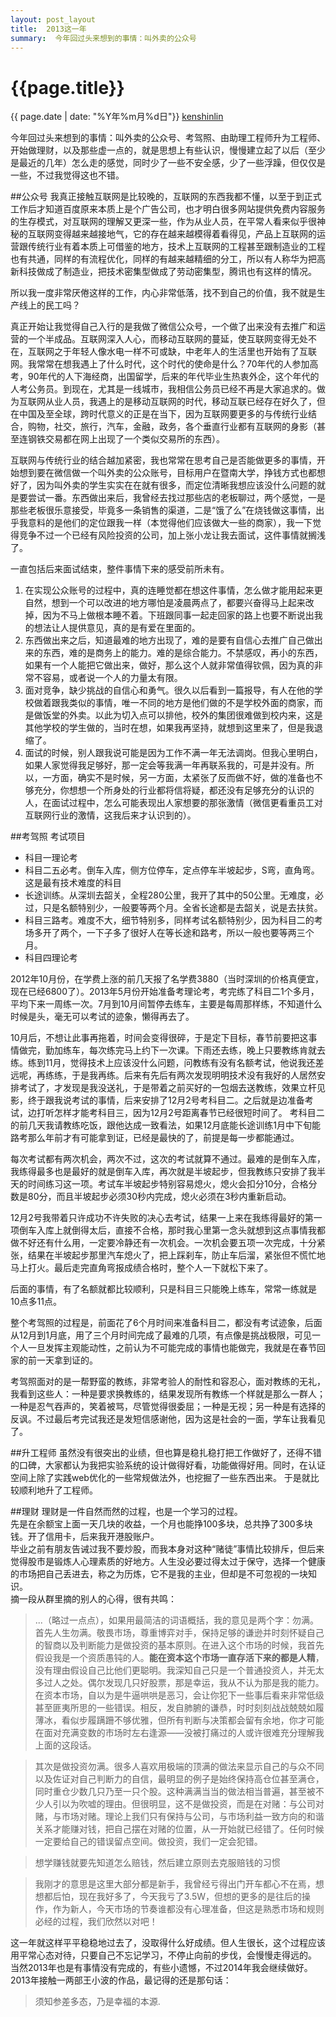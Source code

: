 ```yaml
---
layout: post_layout
title:  2013这一年
summary:  今年回过头来想到的事情：叫外卖的公众号
---
```


# {{page.title}}
<div class="post-date">{{ page.date | date: "%Y年%m月%d日"}} <a href="http://iiris.us">kenshinlin</a></div>

今年回过头来想到的事情：叫外卖的公众号、考驾照、由助理工程师升为工程师、开始做理财，以及那些虚一点的，就是思想上有些认识，慢慢建立起了以后（至少是最近的几年）怎么走的感觉，同时少了一些不安全感，少了一些浮躁，但仅仅是一些，不过我觉得这也不错。

##公众号
我真正接触互联网是比较晚的，互联网的东西我都不懂，以至于到正式工作后才知道百度原来本质上是个广告公司，也才明白很多网站提供免费内容服务的生存模式，对互联网的理解又更深一些，作为从业人员，在平常人看来似乎很神秘的互联网变得越来越接地气，它的存在越来越模得着看得见，产品上互联网的运营跟传统行业有着本质上可借鉴的地方，技术上互联网的工程甚至跟制造业的工程也有共通，同样的有流程优化，同样的有越来越精细的分工，所以有人称华为把高新科技做成了制造业，把技术密集型做成了劳动密集型，腾讯也有这样的情况。

所以我一度非常厌倦这样的工作，内心非常低落，找不到自己的价值，我不就是生产线上的民工吗？

真正开始让我觉得自己入行的是我做了微信公众号，一个做了出来没有去推广和运营的一个半成品。互联网深入人心，而移动互联网的蔓延，使互联网变得无处不在，互联网之于年轻人像水电一样不可或缺，中老年人的生活里也开始有了互联网。我常常在想我遇上了什么时代，这个时代的使命是什么？70年代的人参加高考，90年代的人下海经商，出国留学，后来的年代毕业生热衷外企，这个年代的人考公务员。到现在，尤其是一线城市，我相信公务员已经不再是大家追求的。做为互联网从业人员，我遇上的是移动互联网的时代，移动互联已经存在好久了，但在中国及至全球，跨时代意义的正是在当下，因为互联网要更多的与传统行业结合，购物，社交，旅行，汽车，金融，政务，各个垂直行业都有互联网的身影（甚至连钢铁交易都在网上出现了一个类似交易所的东西）。

互联网与传统行业的结合越加紧密，我也常常在思考自己是否能做更多的事情，开始想到要在微信做一个叫外卖的公众账号，目标用户在暨南大学，挣钱方式也都想好了，因为叫外卖的学生实实在在就有很多，而定位清晰我想应该没什么问题的就是要尝试一番。东西做出来后，我曾经去找过那些店的老板聊过，两个感觉，一是那些老板很乐意接受，毕竟多一条销售的渠道，二是“饿了么”在烧钱做这事情，出乎我意料的是他们的定位跟我一样（本觉得他们应该做大一些的商家），我一下觉得竞争不过一个已经有风险投资的公司，加上张小龙让我去面试，这件事情就搁浅了。

一直包括后来面试结束，整件事情下来的感受前所未有。

1. 在实现公众账号的过程中，真的连睡觉都在想这件事情，怎么做才能用起来更自然，想到一个可以改进的地方哪怕是凌晨两点了，都要兴奋得马上起来改掉，因为不马上做根本睡不着。下班跟同事一起走回家的路上也要不断说出我的想法让人提供意见，真的是有爱在里面的。
2. 东西做出来之后，知道最难的地方出现了，难的是要有自信心去推广自己做出来的东西，难的是商务上的能力。难的是综合能力。不禁感叹，再小的东西，如果有一个人能把它做出来，做好，那么这个人就非常值得钦佩，因为真的非常不容易，或者说一个人的力量太有限。
3. 面对竞争，缺少挑战的自信心和勇气。很久以后看到一篇报导，有人在他的学校做着跟我类似的事情，唯一不同的地方是他们做的不是学校外面的商家，而是做饭堂的外卖。以此为切入点可以排他，校外的集团很难做到校内来，这是其他学校的学生做的，当时在想，如果我再坚持，就想到这里来了，但是我退缩了。
4. 面试的时候，别人跟我说可能是因为工作不满一年无法调岗。但我心里明白，如果人家觉得我足够好，那一定会等我满一年再联系我的，可是并没有。所以，一方面，确实不是时候，另一方面，太紧张了反而做不好，做的准备也不够充分，你想想一个所身处的行业都将信将疑，都还没有足够充分的认识的人，在面试过程中，怎么可能表现出人家想要的那张激情（微信更看重员工对互联网行业的激情，这我后来才认识到的）。

##考驾照
考试项目

+ 科目一理论考
+ 科目二五必考。倒车入库，侧方位停车，定点停车半坡起步，S弯，直角弯。这是最有技术难度的科目
+ 长途训练。从深圳去韶关，全程280公里，我开了其中的50公里。无难度，必过，只是名额特别少，一般要等两个月。全省长途都是去韶关，说是去扶贫。
+ 科目三路考。难度不大，细节特别多，同样考试名额特别少，因为科目二的考场多开了两个，一下子多了很好人在等长途和路考，所以一般也要等两三个月。<br />
+ 科目四理论考

2012年10月份，在学费上涨的前几天报了名学费3880（当时深圳的价格真便宜，现在已经6800了）。2013年5月份开始准备考理论考，考完练了科目二1个多月，平均下来一周练一次。7月到10月间暂停去练车，主要是每周那样练，不知道什么时候是头，毫无可以考试的迹象，懒得再去了。

10月后，不想让此事再拖着，时间会变得很碎，于是定下目标，春节前要把这事情做完，勤加练车，每次练完马上约下一次课。下雨还去练，晚上只要教练肯就去练。练到11月，觉得技术上应该没什么问题，问教练有没有名额考试，他说我还差远呢，再练练，于是我再练。后来有先后有两次发现明明技术没有我好的人居然安排考试了，才发现是我没送礼，于是带着之前买好的一包烟去送教练，效果立杆见影，终于跟我说考试的事情，后来安排了12月2号考科目二。之后就是边准备考试，边打听怎样才能考科目三，因为12月2号距离春节已经很短时间了。
考科目二的前几天我请教练吃饭，跟他达成一致看法，如果12月底能长途训练1月中下旬能路考那么年前才有可能拿到证，已经是最快的了，前提是每一步都能通过。

每次考试都有两次机会，两次不过，这次的考试就算不通过。最难的是倒车入库，我练得最多也是最好的就是倒车入库，再次就是半坡起步，但我教练只安排了我半天的时间练习这一项。考试车半坡起步特别容易熄火，熄火会扣分10分，合格分数是80分，而且半坡起步必须30秒内完成，熄火必须在3秒内重新启动。

12月2号我带着只许成功不许失败的决心去考试，结果一上来在我练得最好的第一项倒车入库上就倒得太后，直接不合格，那时我心里第一念头就想到这点事情我都做不好还有什么用，一定要冷静还有一次机会。一次机会要五项一次完成，十分紧张，结果在半坡起步那里汽车熄火了，把上踩刹车，防止车后溜，紧张但不慌忙地马上打火。最后走完直角弯报成绩合格时，整个人一下就松下来了。

后面的事情，有了名额就都比较顺利，只是科目三只能晚上练车，常常一练就是10点多11点。

整个考驾照的过程是，前面花了6个月时间来准备科目二，都没有考试迹象，后面从12月到1月底，用了三个月时间完成了最难的几项，有点像是挑战极限，可见一个人一旦发挥主观能动性，之前认为不可能完成的事情也能做完，我就是在春节回家的前一天拿到证的。

考驾照面对的是一帮野蛮的教练，非常考验人的耐性和容忍心，面对教练的无礼，我看到这些人：一种是要求换教练的，结果发现所有教练一个样就是那么一群人；一种是忍气吞声的，笑着被骂，尽管觉得很委屈；一种是无视；另一种是有选择的反讽。不过最后考完试我还是发短信感谢他，因为这是社会的一面，学车让我看见了。

##升工程师
虽然没有很突出的业绩，但也算是稳扎稳打把工作做好了，还得不错的口碑，大家都认为我把实验系统的设计做得好看，功能做得好用。同时，在认证空间上除了实践web优化的一些常规做法外，也挖掘了一些东西出来。
于是就比较顺利地升了工程师。

##理财
理财是一件自然而然的过程，也是一个学习的过程。<br />
先是在余额宝上面一天几块的收益，一个月也能挣100多块，总共挣了300多块钱。开了信用卡，后来我开港股账户。<br />
毕业之前有朋友告诫过我不要炒股，而我本身对这种“赌徒”事情比较排斥，但后来觉得股市是锻炼人心理素质的好地方。人生没必要过得太过于保守，选择一个健康的市场把自己丢进去，称之为历炼，它不是我的主业，但却是不可忽视的一块知识。<br />
摘一段从群里摘的别人的心得，很有共鸣：

> ...（略过一点点），如果用最简洁的词语概括，我的意见是两个字：勿满。<br />
首先人生勿满。敬畏市场，尊重博弈对手，保持足够的谦逊并时刻怀疑自己的智商以及判断能力是做投资的基本原则。在进入这个市场的时候，我首先假设我是一个资质愚钝的人。<b>能在资本这个市场一直存活下来的都是人精</b>，没有理由假设自己比他们更聪明。我深知自己只是一个普通投资人，并无太多过人之处。偶尔发现几只好股票，那是幸运，我从不认为那是我的能力。在资本市场，自以为是牛逼哄哄是恶习，会让你犯下一些事后看来非常低级甚至匪夷所思的一些错误。相反，发自肺腑的谦恭，时时刻刻战战兢兢如履薄冰，看似步履蹒跚不够优雅，但所有判断与决策都会留有余地，你才可能在面对充满变数的市场时左右逢源——没被打痛过的人或许很难充分理解我上面的这段话。

> 其次是做投资勿满。很多人喜欢用极端的顶满的做法来显示自己的与众不同以及佐证对自己判断力的自信，最明显的例子是始终保持高仓位甚至满仓，同时重仓少数几只乃至一只个股。这种满满当当的做法相当普遍，甚至被不少人引以为吹嘘的理由。但很明显，这不是做投资，而是在对赌：与公司对赌，与市场对赌。理论上我们只有保持与公司，与市场利益一致方向的和谐关系才能赚对钱，把自己摆在对赌的位置，从一开始就已经错了。任何时候一定要给自己的错误留点空间。做投资，我们一定会犯错。

> 想学赚钱就要先知道怎么赔钱，然后建立原则去克服赔钱的习惯

> 我刚才的意思是这里大部分都是新手，我曾经亏得出门开车都心不在焉，想想都后怕，现在我好多了，今天我亏了3.5W，但想的更多的是往后的操作，作为新人，今天市场的节奏谁都没有心理准备，但这是熟悉市场和规则必经的过程，我们欣然以对吧！

这一年就这样平平稳稳地过去了，没取得什么好成绩。但人生很长，这个过程应该用平常心态对待，只要自己不忘记学习，不停止向前的步伐，会慢慢走得远的。
当然2013年也是有事情没有完成的，有些小遗憾，不过2014年我会继续做好。
2013年接触一两部王小波的作品，最记得的还是那句话：

> 须知参差多态，乃是幸福的本源. 
